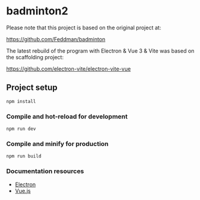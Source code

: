 # badminton2

Please note that this project is based on the original project at:

https://github.com/Feddman/badminton

The latest rebuild of the program with Electron & Vue 3 & Vite was based on the scaffolding project:

https://github.com/electron-vite/electron-vite-vue


## Project setup

```
npm install
```

### Compile and hot-reload for development
```
npm run dev
```

### Compile and minify for production
```
npm run build
```

### Documentation resources

* [Electron](https://www.electronjs.org/)
* [Vue.js](https://vuejs.org/)
